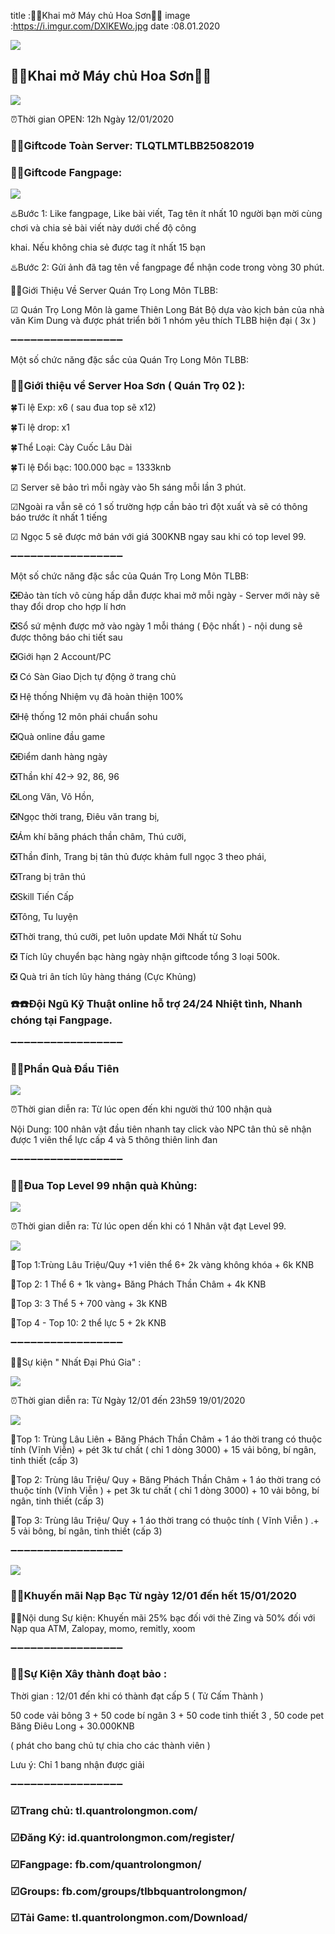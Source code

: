 title :🔔🔔Khai mở Máy chủ Hoa Sơn🔔🔔
image :https://i.imgur.com/DXlKEWo.jpg
date  :08.01.2020

![](https://i.imgur.com/DXlKEWo.jpg)

## 🔔🔔Khai mở Máy chủ Hoa Sơn🔔🔔

![](https://i.imgur.com/uRbQeHc.png)

⏰Thời gian OPEN: 12h Ngày 12/01/2020

### 🎁🎁Giftcode Toàn Server: TLQTLMTLBB25082019

### 🎁🎁Giftcode Fangpage:

![](https://i.imgur.com/GBVpGKi.png)

♨️Bước 1: Like fangpage, Like bài viết, Tag tên ít nhất 10 người bạn mời cùng chơi và chia sẻ bài viết này dưới chế độ công

khai. Nếu không chia sẻ được tag ít nhất 15 bạn


♨️Bước 2: Gửi ảnh đã tag tên về fangpage để nhận code trong vòng 30 phút.

📢📢Giới Thiệu Về Server Quán Trọ Long Môn TLBB:

☑ Quán Trọ Long Môn là game Thiên Long Bát Bộ dựa vào kịch bản của nhà văn Kim Dung và được phát triển bởi 1 nhóm yêu thích TLBB hiện đại ( 3x )


➖➖➖➖➖➖➖➖➖➖➖➖➖➖➖➖➖

Một số chức năng đặc sắc của Quán Trọ Long Môn TLBB:

### 📢📢Giới thiệu về Server Hoa Sơn ( Quán Trọ 02 ):

🍀Tỉ lệ Exp: x6 ( sau đua top sẽ x12)

🍀Tỉ lệ drop: x1

🍀Thể Loại: Cày Cuốc Lâu Dài

🍀Tỉ lệ Đổi bạc: 100.000 bạc = 1333knb

☑ Server sẽ bảo trì mỗi ngày vào 5h sáng mỗi lần 3 phút.

☑Ngoài ra vẫn sẽ có 1 số trường hợp cần bảo trì đột xuất và sẽ có thông báo trước ít nhất 1 tiếng

☑ Ngọc 5 sẽ được mở bán với giá 300KNB ngay sau khi có top level 99.

➖➖➖➖➖➖➖➖➖➖➖➖➖➖➖➖➖

Một số chức năng đặc sắc của Quán Trọ Long Môn TLBB:

️❎Đảo tàn tích vô cùng hấp dẫn được khai mở mỗi ngày - Server mới này sẽ thay đổi drop cho hợp lí hơn

️❎Sổ sứ mệnh được mở vào ngày 1 mỗi tháng ( Độc nhất ) - nội dung sẽ được thông báo chi tiết sau

️❎Giới hạn 2 Account/PC

️❎ Có Sàn Giao Dịch tự động ở trang chủ

️❎ Hệ thống Nhiệm vụ đã hoàn thiện 100%

❎Hệ thống 12 môn phái chuẩn sohu

❎Quà online đầu game

❎Điểm danh hàng ngày

❎Thần khí 42-> 92, 86, 96

❎Long Văn, Võ Hồn,

❎Ngọc thời trang, Điêu văn trang bị,

❎Ám khí băng phách thần châm, Thú cưỡi,

❎Thần đỉnh, Trang bị tân thủ được khảm full ngọc 3 theo phái,

❎Trang bị trân thú

❎Skill Tiến Cấp

❎Tông, Tu luyện

️❎Thời trang, thú cưỡi, pet luôn update Mới Nhất từ Sohu

️❎ Tích lũy chuyển bạc hàng ngày nhận giftcode tổng 3 loại 500k.

️❎ Quà tri ân tích lũy hàng tháng (Cực Khủng)

### ☎️☎️Đội Ngũ Kỹ Thuật online hỗ trợ 24/24 Nhiệt tình, Nhanh chóng tại Fangpage.
➖➖➖➖➖➖➖➖➖➖➖➖➖➖➖➖➖

### 🎉🎉Phần Quà Đầu Tiên

![](https://i.imgur.com/uRbQeHc.png)

⏰Thời gian diễn ra: Từ lúc open đến khi người thứ 100 nhận quà

Nội Dung: 100 nhân vật đầu tiên nhanh tay click vào NPC tân thủ sẽ nhận được 1 viên thể lực cấp 4 và 5 thông thiên linh đan

➖➖➖➖➖➖➖➖➖➖➖➖➖➖➖➖➖

### 🎉🎉Đua Top Level 99 nhận quà Khủng:

![](https://i.imgur.com/uRbQeHc.png)

⏰Thời gian diễn ra: Từ lúc open dến khi có 1 Nhân vật đạt Level 99.

![](https://i.imgur.com/U0DEf1f.png)

💎Top 1:Trùng Lâu Triệu/Quy +1 viên thể 6+ 2k vàng không khóa + 6k KNB

💎Top 2: 1 Thể 6 + 1k vàng+ Băng Phách Thần Châm + 4k KNB

💎Top 3: 3 Thể 5 + 700 vàng + 3k KNB

💎Top 4 - Top 10: 2 thể lực 5 + 2k KNB

➖➖➖➖➖➖➖➖➖➖➖➖➖➖➖➖➖

🎉🎉Sự kiện " Nhất Đại Phú Gia" :

![](https://i.imgur.com/uRbQeHc.png)

⏰Thời gian diễn ra: Từ Ngày 12/01 đến 23h59 19/01/2020

![](https://i.imgur.com/U0DEf1f.png)

💎Top 1: Trùng Lâu Liên + Băng Phách Thần Châm + 1 áo thời trang có thuộc tính (Vĩnh Viễn) + pét 3k tư chất ( chỉ 1 dòng 3000) + 15 vải bông, bí ngân, tinh thiết (cấp 3)

💎Top 2: Trùng lâu Triệu/ Quy + Băng Phách Thần Châm + 1 áo thời trang có thuộc tính (Vĩnh Viễn ) + pet 3k tư chất ( chỉ 1 dòng 3000) + 10 vải bông, bí ngân, tinh thiết (cấp 3)

💎Top 3: Trùng lâu Triệu/ Quy + 1 áo thời trang có thuộc tính ( Vĩnh Viễn ) .+ 5 vải bông, bí ngân, tinh thiết (cấp 3)

➖➖➖➖➖➖➖➖➖➖➖➖➖➖➖➖➖

![](https://i.imgur.com/uRbQeHc.png)

### 🎉🎉Khuyến mãi Nạp Bạc Từ ngày 12/01 đến hết 15/01/2020

🛒🛒Nội dung Sự kiện: Khuyến mãi 25% bạc đối với thẻ Zing và 50% đối với Nạp qua ATM, Zalopay, momo, remitly, xoom

➖➖➖➖➖➖➖➖➖➖➖➖➖➖➖➖➖

### 🎉🎉Sự Kiện Xây thành đoạt bảo :

Thời gian : 12/01 đến khi có thành đạt cấp 5 ( Tử Cấm Thành )

50 code vải bông 3 + 50 code bí ngân 3 + 50 code tinh thiết 3 , 50 code pet Băng Điêu Long + 30.000KNB

( phát cho bang chủ tự chia cho các thành viên )

Lưu ý: Chỉ 1 bang nhận được giải

➖➖➖➖➖➖➖➖➖➖➖➖➖➖➖➖➖

### ☑Trang chủ: tl.quantrolongmon.com/


### ☑Đăng Ký: id.quantrolongmon.com/register/


### ☑Fangpage: fb.com/quantrolongmon/


### ☑Groups: fb.com/groups/tlbbquantrolongmon/


### ☑Tải Game: tl.quantrolongmon.com/Download/
